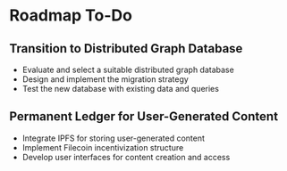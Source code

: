 # Roadmap To-Do

## Transition to Distributed Graph Database
- Evaluate and select a suitable distributed graph database
- Design and implement the migration strategy
- Test the new database with existing data and queries

## Permanent Ledger for User-Generated Content
- Integrate IPFS for storing user-generated content
- Implement Filecoin incentivization structure
- Develop user interfaces for content creation and access
